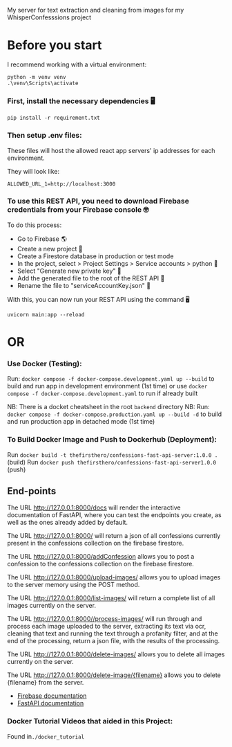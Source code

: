 My server for text extraction and cleaning from images for my WhisperConfesssions project

# Before you start
I recommend working with a virtual environment:
```
python -m venv venv
.\venv\Scripts\activate
```

### First, install the necessary dependencies 🖥
```
pip install -r requirement.txt
```

### Then setup .env files:
These files will host the allowed react app servers' ip addresses for each environment.

They will look like:
```
ALLOWED_URL_1=http://localhost:3000
```

### To use this REST API, you need to download Firebase credentials from your Firebase console 🤓
To do this process:

- Go to Firebase 🌎
- Create a new project 🚀
- Create a Firestore database in production or test mode
- In the project, select > Project Settings > Service accounts > python 🐍
- Select "Generate new private key" 🔑
- Add the generated file to the root of the REST API 📩
- Rename the file to "serviceAccountKey.json" 📄


With this, you can now run your REST API using the command 🖥
```
uvicorn main:app --reload 
```

# OR
### Use Docker (Testing):

Run: `docker compose -f docker-compose.development.yaml up --build` to build and run app in development environment (1st time)
or use `docker compose -f docker-compose.development.yaml` to run if already built

NB: There is a docket cheatsheet in the root `backend` directory
NB: Run: `docker compose -f docker-compose.production.yaml up --build -d` to build and run production app in detached mode (1st time)

### To Build Docker Image and Push to Dockerhub (Deployment):
Run `docker build -t thefirsthero/confessions-fast-api-server:1.0.0 .` (build)
Run `docker push thefirsthero/confessions-fast-api-server1.0.0` (push)

## End-points

The URL http://127.0.0.1:8000/docs will render the interactive documentation of FastAPI, where you can test the endpoints you create, as well as the ones already added by default.

The URL http://127.0.0.1:8000/ will return a json of all confessions currently present in the confessions collection on the firebase firestore.

The URL http://127.0.0.1:8000/addConfession allows you to post a confession to the confessions collection on the firebase firestore.

The URL http://127.0.0.1:8000/upload-images/  allows you to upload images to the server memory using the POST method.

The URL http://127.0.0.1:8000/list-images/ will return a complete list of all images currently on the server.

The URL http://127.0.0.1:8000//process-images/ will run through and process each image uploaded to the server, extracting its text via ocr, cleaning that text and running the text through a profanity filter, and at the end of the processing, return a json file, with the results of the processing.

The URL http://127.0.0.1:8000/delete-images/ allows you to delete all images currently on the server.

The URL http://127.0.0.1:8000/delete-image/{filename} allows you to delete {filename} from the server.

- [Firebase documentation](https://firebase.google.com/docs?authuser=0&hl=es)
- [FastAPI documentation](https://fastapi.tiangolo.com/tutorial/)

### Docker Tutorial Videos that aided in this Project:

Found in`./docker_tutorial`